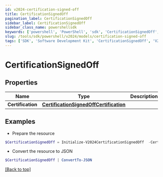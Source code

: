 ```yaml
---
id: v2024-certification-signed-off
title: CertificationSignedOff
pagination_label: CertificationSignedOff
sidebar_label: CertificationSignedOff
sidebar_class_name: powershellsdk
keywords: ['powershell', 'PowerShell', 'sdk', 'CertificationSignedOff', 'V2024CertificationSignedOff'] 
slug: /tools/sdk/powershell/v2024/models/certification-signed-off
tags: ['SDK', 'Software Development Kit', 'CertificationSignedOff', 'V2024CertificationSignedOff']
---
```



# CertificationSignedOff

## Properties

Name | Type | Description | Notes
------------ | ------------- | ------------- | -------------
**Certification** | [**CertificationSignedOffCertification**](certification-signed-off-certification) |  | [required]

## Examples

- Prepare the resource
```powershell
$CertificationSignedOff = Initialize-V2024CertificationSignedOff  -Certification null
```

- Convert the resource to JSON
```powershell
$CertificationSignedOff | ConvertTo-JSON
```


[[Back to top]](#) 

